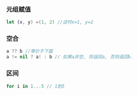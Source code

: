 ### 元组赋值

```swift
let (x, y) =(1, 2) //这时x=1, y=2
```

### 空合

```swift
a ?? b //等价于下面
a != nil ? a! : b // 如果a非空, 则返回a, 否则返回b.
```

### 区间

```swift
for i in 1...5 // 1到5
```

